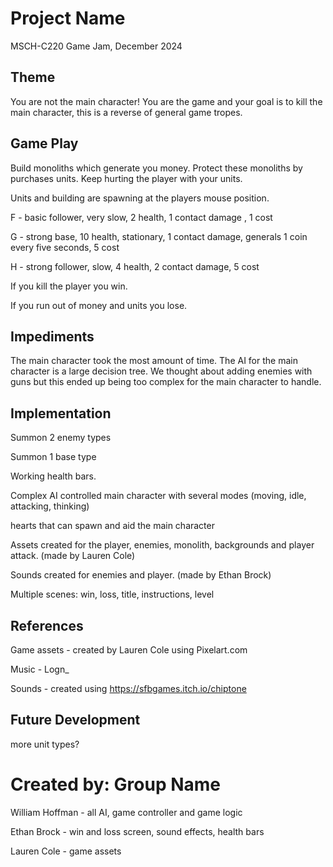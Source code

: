 # Project Name
MSCH-C220 Game Jam, December 2024

## Theme
You are not the main character! You are the game and your goal is to kill the main character, this is a reverse of general game tropes. 

## Game Play
Build monoliths which generate you money. Protect these monoliths by purchases units. Keep hurting the player with your units.

Units and building are spawning at the players mouse position.

F - basic follower, very slow, 2 health, 1 contact damage , 1 cost

G - strong base, 10 health, stationary, 1 contact damage, generals 1 coin every five seconds, 5 cost

H - strong follower, slow, 4 health, 2 contact damage, 5 cost

If you kill the player you win.

If you run out of money and units you lose.

## Impediments
The main character took the most amount of time. The AI for the main character is a large decision tree. We thought about adding enemies with guns but this ended up being too complex for the main character to handle.

## Implementation
Summon 2 enemy types

Summon 1 base type

Working health bars.

Complex AI controlled main character with several modes (moving, idle, attacking, thinking) 

hearts that can spawn and aid the main character

Assets created for the player, enemies, monolith, backgrounds and player attack. (made by Lauren Cole)

Sounds created for enemies and player. (made by Ethan Brock)

Multiple scenes: win, loss, title, instructions, level

## References

Game assets - created by Lauren Cole using Pixelart.com

Music - Logn_

Sounds - created using https://sfbgames.itch.io/chiptone

## Future Development

more unit types?

# Created by: Group Name
William Hoffman - all AI, game controller and game logic

Ethan Brock - win and loss screen, sound effects, health bars

Lauren Cole - game assets 
